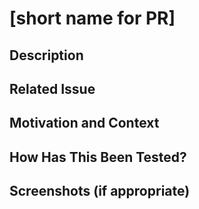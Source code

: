 # [short name for PR]

## Description
<!--- Describe your changes in detail -->

## Related Issue

## Motivation and Context
<!--- Why is this change required? What problem does it solve? -->

## How Has This Been Tested?
<!--- Please describe in detail how you tested your changes. -->

## Screenshots (if appropriate)
